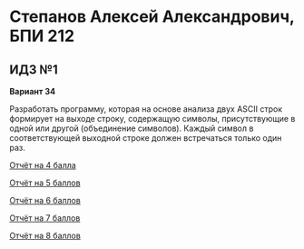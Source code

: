 # Степанов Алексей Александрович, БПИ 212
## ИДЗ №1

**Вариант 34**

Разработать программу, которая на основе анализа двух ASCII строк формирует на выходе строку,
содержащую символы, присутствующие в одной или другой (объединение символов).
Каждый символ в соответствующей выходной строке должен встречаться только один раз.

[Отчёт на 4 балла](4p/report.md)

[Отчёт на 5 баллов](5p/report.md)

[Отчёт на 6 баллов](6p/report.md)

[Отчёт на 7 баллов](7p/report.md)

[Отчёт на 8 баллов](8p/report.md)